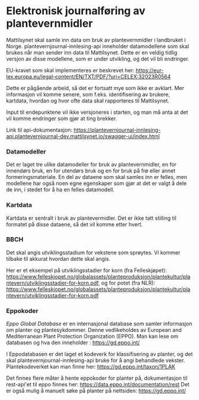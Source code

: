 # Elektronisk journalføring av plantevernmidler

Mattilsynet skal samle inn data om bruk av plantevernmidler i landbruket i Norge. plantevernjournal-innlesing-api inneholder datamodellene som skal brukes når man sender inn data til Mattilsynet. Dette er en veldig tidlig versjon av disse modellene, som er under utvikling, og det vil bli endringer.

EU-kravet som skal implementeres er beskrevet her: https://eur-lex.europa.eu/legal-content/EN/TXT/PDF/?uri=CELEX:32023R0564

Dette er pågående arbeid, så det er fortsatt mye som ikke er avklart. Mer informasjon vil komme senere, som f.eks. identifisering av brukere, kartdata, hvordan og hvor ofte data skal rapporteres til Mattilsynet.

Input til endepunktene vil ikke versjoneres i starten, og man må anta at det vil komme endringer som gjør at ting brekker.

Link til api-dokumentasjon: https://plantevernjournal-innlesing-api.plantevernjournal-dev.mattilsynet.io/swagger-ui/index.html

### Datamodeller
Det er laget tre ulike datamodeller for bruk av plantevernmidler, en for innendørs bruk, en for utendørs bruk og en for bruk på frø eller annet formeringsmateriale. En del av dataene som skal samles inn er felles, men modellene har også noen egne egenskaper som gjør at det er valgt å dele de inn, i stedet for å ha en felles datamodell.

### Kartdata
Kartdata er sentralt i bruk av plantevermidler. Det er ikke tatt stilling til formatet på disse dataene, så det vil komme etter hvert.

### BBCH
Det skal angis utviklingsstadium for vekstene som sprøytes. Vi kommer tilbake til akkurat hvordan dette skal angis.

Her er et eksempel på utviklingsstadier for korn (fra Felleskjøpet): https://www.felleskjopet.no/globalassets/planteproduksjon/plantekultur/plantevern/utviklingsstadier-for-korn.pdf, og for potet (fra NLR): https://www.felleskjopet.no/globalassets/planteproduksjon/plantekultur/plantevern/utviklingsstadier-for-korn.pdf

### Eppokoder
_Eppo Global Database_ er en internasjonal database som samler informasjon om planter og plantesykdommer. Denne vedlikeholdes av European and Mediterranean Plant Protection Organization (EPPO). Man kan lese om databasen og hva den inneholder : https://gd.eppo.int/

I Eppodatabasen er det laget et kodeverk for klassifisering av planter, og det skal plantevernjournal-innlesing-api bruke for å angi behandlede vekster. Plantekodeverket kan man finne her: https://gd.eppo.int/taxon/1PLAK

Det finnes flere måter å hente eppokoder for planter på, dokumentasjon til rest-api'et til eppo finnes her: https://data.eppo.int/documentation/rest Det er også mulig å manuelt søke på planter på nettsiden: https://gd.eppo.int/

